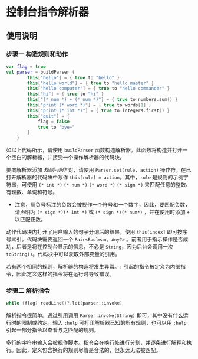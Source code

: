 # 控制台指令解析器

## 使用说明

### 步骤一 构造规则和动作

```kotlin
var flag = true
val parser = buildParser {
		this["hello"] = { true to "hello" }
		this["hello world"] = { true to "hello master" }
		this["hello computer"] = { true to "hello commander" }
		this["hi"] = { true to "hi" }
		this["(* num *) + (* num *)"] = { true to numbers.sum() }
		this["print (* word *)"] = { true to words[1] }
		this["print (* int *)"] = { true to integers.first() }
		this["quit"] = {
			flag = false
			true to "bye~"
		}
	}
```

如以上代码所示，请使用 `buildParser` 函数构造解析器。此函数将构造并打开一个空白的解析器，并接受一个操作解析器的代码块。

要向解析器添加 *规则-动作* 对，请使用 `Parser.set(rule, action)` 操作符。在已打开解析器的代码块中写作 `this[rule] = action`。其中，`rule` 是规则的示例字符串，可使用 `(* int *)` `(* num *)` `(* word *)` `(* sign *)` 来匹配任意的整数、有理数、单词和符号。

* 注意，用负号标注的负数会被视作一个符号和一个数字，因此，要匹配负数，请声明为 `(* sign *)(* int *)` 或 `(* sign *)(* num*)` ，并在使用时添加 `+` 以匹配正数。

动作代码块内打开了用户输入的句子分词后的结果，使用 `this[index]` 即可按序号索引。代码块需要返回一个 `Pair<Boolean, Any?>` 。前者用于指示操作是否成功，后者是将在控制台显示的信息，不必是 `String`，因为后台会调用一次 `toString()`。代码块中可以获取外部变量的引用。

若有两个相同的规则，解析器的构造将发生异常。`:` 引起的指令被定义为内部指令，因此定义这样的指令将在运行时导致错误。

### 步骤二 解析指令

```kotlin
while (flag) readLine()?.let(parser::invoke)
```

解析指令很简单。通过引用调用 `Parser.invoke(String)` 即可，其中没有什么运行时的限制或约定。输入 `:help` 可打印解析器已知的所有规则，也可以用 `:help` 引起一部分指令以查看与之匹配的规则。

多行的字符串输入会被视作脚本。指令会在换行处进行分割，并逐条进行解释和执行。因此，定义包含换行的规则尽管是合法的，但永远无法被匹配。